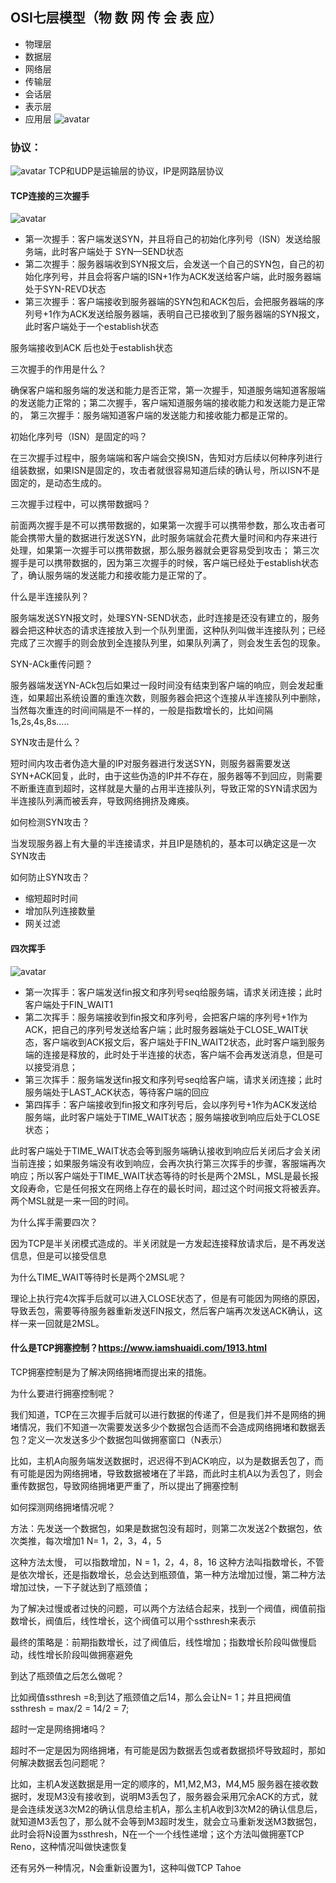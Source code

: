 ## OSI七层模型（物 数 网 传 会 表 应）
- 物理层
- 数据层
- 网络层
- 传输层
- 会话层
- 表示层
- 应用层
![avatar](https://github.com/liangshuangs/vue-study/blob/main/img/img4.png)

### 协议：
![avatar](https://github.com/liangshuangs/vue-study/blob/main/img/img5.png)
TCP和UDP是运输层的协议，IP是网路层协议
#### TCP连接的三次握手
![avatar](https://github.com/liangshuangs/vue-study/blob/main/img/img6.png)
- 第一次握手：客户端发送SYN，并且将自己的初始化序列号（ISN）发送给服务端，此时客户端处于 SYN—SEND状态
- 第二次握手：服务器端收到SYN报文后，会发送一个自己的SYN包，自己的初始化序列号，并且会将客户端的ISN+1作为ACK发送给客户端，此时服务器端处于SYN-REVD状态
- 第三次握手：客户端接收到服务器端的SYN包和ACK包后，会把服务器端的序列号+1作为ACK发送给服务器端，表明自己已接收到了服务器端的SYN报文，此时客户端处于一个establish状态


服务端接收到ACK 后也处于establish状态


三次握手的作用是什么？

确保客户端和服务端的发送和能力是否正常，第一次握手，知道服务端知道客服端的发送能力正常的；第二次握手，客户端知道服务端的接收能力和发送能力是正常的，
第三次握手：服务端知道客户端的发送能力和接收能力都是正常的。


初始化序列号（ISN）是固定的吗？


在三次握手过程中，服务端端和客户端会交换ISN，告知对方后续以何种序列进行组装数据，如果ISN是固定的，攻击者就很容易知道后续的确认号，所以ISN不是固定的，是动态生成的。


三次握手过程中，可以携带数据吗？


前面两次握手是不可以携带数据的，如果第一次握手可以携带参数，那么攻击者可能会携带大量的数据进行发送SYN，此时服务端就会花费大量时间和内存来进行处理，如果第一次握手可以携带数据，那么服务器就会更容易受到攻击；
第三次握手是可以携带数据的，因为第三次握手的时候，客户端已经处于establish状态了，确认服务端的发送能力和接收能力是正常的了。


什么是半连接队列？


服务端发送SYN报文时，处理SYN-SEND状态，此时连接是还没有建立的，服务器会把这种状态的请求连接放入到一个队列里面，这种队列叫做半连接队列；已经完成了三次握手的则会放到全连接队列里，如果队列满了，则会发生丢包的现象。

SYN-ACk重传问题？


服务器端发送YN-ACk包后如果过一段时间没有结束到客户端的响应，则会发起重连，如果超出系统设置的重连次数，则服务器会把这个连接从半连接队列中删除，当然每次重连的时间间隔是不一样的，一般是指数增长的，比如间隔1s,2s,4s,8s.....

SYN攻击是什么？


短时间内攻击者伪造大量的IP对服务器进行发送SYN，则服务器需要发送SYN+ACK回复，此时，由于这些伪造的IP并不存在，服务器等不到回应，则需要不断重连直到超时，这样就是大量的占用半连接队列，导致正常的SYN请求因为半连接队列满而被丢弃，导致网络拥挤及瘫痪。


如何检测SYN攻击？


当发现服务器上有大量的半连接请求，并且IP是随机的，基本可以确定这是一次SYN攻击


如何防止SYN攻击？


- 缩短超时时间
- 增加队列连接数量
- 网关过滤

#### 四次挥手
![avatar](https://github.com/liangshuangs/vue-study/blob/main/img/img7.png)
- 第一次挥手：客户端发送fin报文和序列号seq给服务端，请求关闭连接；此时客户端处于FIN_WAIT1
- 第二次挥手：服务端接收到fin报文和序列号，会把客户端的序列号+1作为ACK，把自己的序列号发送给客户端；此时服务器端处于CLOSE_WAIT状态，客户端收到ACK报文后，客户端处于FIN_WAIT2状态，此时客户端到服务端的连接是释放的，此时处于半连接的状态，客户端不会再发送消息，但是可以接受消息；
- 第三次挥手：服务端发送fin报文和序列号seq给客户端，请求关闭连接；此时服务端处于LAST_ACK状态，等待客户端的回应
- 第四挥手：客户端接收到fin报文和序列号后，会以序列号+1作为ACK发送给服务端，此时客户端处于TIME_WAIT状态；服务端接收到响应后处于CLOSE状态；


此时客户端处于TIME_WAIT状态会等到服务端确认接收到响应后关闭后才会关闭当前连接；如果服务端没有收到响应，会再次执行第三次挥手的步骤，客服端再次响应；所以客户端处于TIME_WAIT状态等待的时长是两个2MSL，MSL是最长报文段寿命，它是任何报文在网络上存在的最长时间，超过这个时间报文将被丢弃。两个MSL就是一来一回的时间。


为什么挥手需要四次？


因为TCP是半关闭模式造成的。半关闭就是一方发起连接释放请求后，是不再发送信息，但是可以接受信息


为什么TIME_WAIT等待时长是两个2MSL呢？


理论上执行完4次挥手后就可以进入CLOSE状态了，但是有可能因为网络的原因，导致丢包，需要等待服务器重新发送FIN报文，然后客户端再次发送ACK确认，这样一来一回就是2MSL。


#### 什么是TCP拥塞控制？https://www.iamshuaidi.com/1913.html


TCP拥塞控制是为了解决网络拥堵而提出来的措施。


为什么要进行拥塞控制呢？


我们知道，TCP在三次握手后就可以进行数据的传递了，但是我们并不是网络的拥堵情况，我们不知道一次需要发送多少个数据包合适而不会造成网络拥堵和数据丢包？定义一次发送多少个数据包叫做拥塞窗口（N表示）


比如，主机A向服务端发送数据时，迟迟得不到ACK响应，以为是数据丢包了，而有可能是因为网络拥堵，导致数据被堵在了半路，而此时主机A以为丢包了，则会重传数据包，导致网络拥堵更严重了，所以提出了拥塞控制


如何探测网络拥堵情况呢？


方法：先发送一个数据包，如果是数据包没有超时，则第二次发送2个数据包，依次类推，每次增加1 N= 1，2，3，4，5


这种方法太慢， 可以指数增加，N = 1，2，4，8，16 这种方法叫指数增长，不管是依次增长，还是指数增长，总会达到瓶颈值，第一种方法增加过慢，第二种方法增加过快，一下子就达到了瓶颈值；


为了解决过慢或者过快的问题，可以两个方法结合起来，找到一个阀值，阀值前指数增长，阀值后，线性增长，这个阀值可以用个ssthresh来表示


最终的策略是：前期指数增长，过了阀值后，线性增加；指数增长阶段叫做慢启动，线性增长阶段叫做拥塞避免


到达了瓶颈值之后怎么做呢？


比如阀值ssthresh =8;到达了瓶颈值之后14，那么会让N= 1；并且把阀值ssthresh = max/2 = 14/2 = 7;


超时一定是网络拥堵吗？


超时不一定是因为网络拥堵，有可能是因为数据丢包或者数据损坏导致超时，那如何解决数据丢包问题呢？


比如，主机A发送数据是用一定的顺序的，M1,M2,M3，M4,M5 服务器在接收数据时，发现M3没有接收到，说明M3丢包了，服务器会采用冗余ACK的方式，就是会连续发送3次M2的确认信息给主机A，那么主机A收到3次M2的确认信息后，就知道M3丢包了，那么就不会等到M3超时发生，就会立马重新发送M3数据包，此时会将N设置为ssthresh，N在一个一个线性递增；这个方法叫做拥塞TCP Reno，这种情况叫做快速恢复


还有另外一种情况，N会重新设置为1，这种叫做TCP Tahoe









